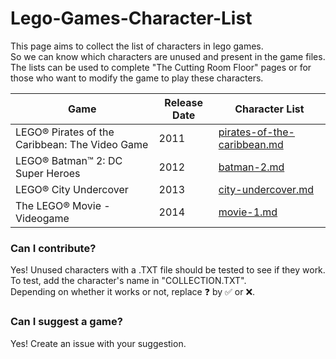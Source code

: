 # Lego-Games-Character-List  

This page aims to collect the list of characters in lego games.  
So we can know which characters are unused and present in the game files.  
The lists can be used to complete "The Cutting Room Floor" pages or for those who want to modify the game to play these characters.  

|Game|Release Date|Character List
|-|-|-|
LEGO® Pirates of the Caribbean: The Video Game|2011|[pirates-of-the-caribbean.md](https://github.com/Calvineries/Lego-Games-Character-List/blob/main/pirates-of-the-caribbean.md)
LEGO® Batman™ 2: DC Super Heroes|2012|[batman-2.md](https://github.com/Calvineries/Lego-Games-Character-List/blob/main/batman-2.md)
LEGO® City Undercover|2013|[city-undercover.md](https://github.com/Calvineries/Lego-Games-Character-List/blob/main/city-undercover.md)
The LEGO® Movie - Videogame|2014|[movie-1.md](https://github.com/Calvineries/Lego-Games-Character-List/blob/main/movie-1.md)
  
  
### Can I contribute?  
Yes! Unused characters with a .TXT file should be tested to see if they work.  
To test, add the character's name in "COLLECTION.TXT".  
Depending on whether it works or not, replace ❓ by ✅ or ❌.
  
### Can I suggest a game?
Yes! Create an issue with your suggestion.
